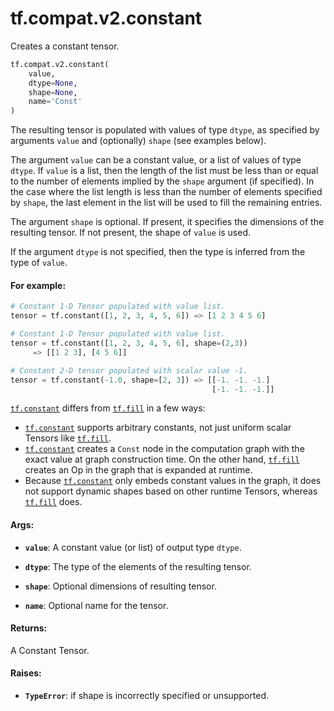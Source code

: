 <div itemscope itemtype="http://developers.google.com/ReferenceObject">
<meta itemprop="name" content="tf.compat.v2.constant" />
<meta itemprop="path" content="Stable" />
</div>

# tf.compat.v2.constant

Creates a constant tensor.

``` python
tf.compat.v2.constant(
    value,
    dtype=None,
    shape=None,
    name='Const'
)
```

<!-- Placeholder for "Used in" -->

The resulting tensor is populated with values of type `dtype`, as
specified by arguments `value` and (optionally) `shape` (see examples
below).

The argument `value` can be a constant value, or a list of values of type
`dtype`. If `value` is a list, then the length of the list must be less
than or equal to the number of elements implied by the `shape` argument (if
specified). In the case where the list length is less than the number of
elements specified by `shape`, the last element in the list will be used
to fill the remaining entries.

The argument `shape` is optional. If present, it specifies the dimensions of
the resulting tensor. If not present, the shape of `value` is used.

If the argument `dtype` is not specified, then the type is inferred from
the type of `value`.

#### For example:



```python
# Constant 1-D Tensor populated with value list.
tensor = tf.constant([1, 2, 3, 4, 5, 6]) => [1 2 3 4 5 6]

# Constant 1-D Tensor populated with value list.
tensor = tf.constant([1, 2, 3, 4, 5, 6], shape=(2,3))
     => [[1 2 3], [4 5 6]]

# Constant 2-D tensor populated with scalar value -1.
tensor = tf.constant(-1.0, shape=[2, 3]) => [[-1. -1. -1.]
                                             [-1. -1. -1.]]
```

<a href="../../../tf/constant.md"><code>tf.constant</code></a> differs from <a href="../../../tf/fill.md"><code>tf.fill</code></a> in a few ways:

*   <a href="../../../tf/constant.md"><code>tf.constant</code></a> supports arbitrary constants, not just uniform scalar
    Tensors like <a href="../../../tf/fill.md"><code>tf.fill</code></a>.
*   <a href="../../../tf/constant.md"><code>tf.constant</code></a> creates a `Const` node in the computation graph with the
    exact value at graph construction time. On the other hand, <a href="../../../tf/fill.md"><code>tf.fill</code></a>
    creates an Op in the graph that is expanded at runtime.
*   Because <a href="../../../tf/constant.md"><code>tf.constant</code></a> only embeds constant values in the graph, it does
    not support dynamic shapes based on other runtime Tensors, whereas
    <a href="../../../tf/fill.md"><code>tf.fill</code></a> does.

#### Args:


* <b>`value`</b>:          A constant value (or list) of output type `dtype`.

* <b>`dtype`</b>:          The type of the elements of the resulting tensor.

* <b>`shape`</b>:          Optional dimensions of resulting tensor.

* <b>`name`</b>:           Optional name for the tensor.


#### Returns:

A Constant Tensor.



#### Raises:


* <b>`TypeError`</b>: if shape is incorrectly specified or unsupported.
